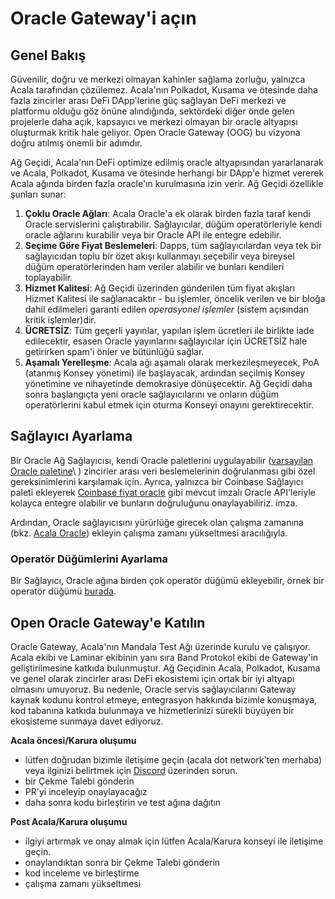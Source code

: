 # Oracle Gateway'i açın

## Genel Bakış

Güvenilir, doğru ve merkezi olmayan kahinler sağlama zorluğu, yalnızca Acala tarafından çözülemez. Acala'nın Polkadot, Kusama ve ötesinde daha fazla zincirler arası DeFi DApp'lerine güç sağlayan DeFi merkezi ve platformu olduğu göz önüne alındığında, sektördeki diğer önde gelen projelerle daha açık, kapsayıcı ve merkezi olmayan bir oracle altyapısı oluşturmak kritik hale geliyor. Open Oracle Gateway \(OOG\) bu vizyona doğru atılmış önemli bir adımdır.

Ağ Geçidi, Acala'nın DeFi optimize edilmiş oracle altyapısından yararlanarak ve Acala, Polkadot, Kusama ve ötesinde herhangi bir DApp'e hizmet vererek Acala ağında birden fazla oracle'ın kurulmasına izin verir. Ağ Geçidi özellikle şunları sunar:

1. **Çoklu Oracle Ağları**: Acala Oracle'a ek olarak birden fazla taraf kendi Oracle servislerini çalıştırabilir. Sağlayıcılar, düğüm operatörleriyle kendi oracle ağlarını kurabilir veya bir Oracle API ile entegre edebilir.
2. **Seçime Göre Fiyat Beslemeleri**: Dapps, tüm sağlayıcılardan veya tek bir sağlayıcıdan toplu bir özet akışı kullanmayı seçebilir veya bireysel düğüm operatörlerinden ham veriler alabilir ve bunları kendileri toplayabilir.
3. **Hizmet Kalitesi**: Ağ Geçidi üzerinden gönderilen tüm fiyat akışları Hizmet Kalitesi ile sağlanacaktır - bu işlemler, öncelik verilen ve bir bloğa dahil edilmeleri garanti edilen _operasyonel işlemler_ \(sistem açısından kritik işlemler\)dir.
4. **ÜCRETSİZ**: Tüm geçerli yayınlar, yapılan işlem ücretleri ile birlikte iade edilecektir, esasen Oracle yayınlarını sağlayıcılar için ÜCRETSİZ hale getirirken spam'i önler ve bütünlüğü sağlar.
5. **Aşamalı Yerelleşme**: Acala ağı aşamalı olarak merkezileşmeyecek, PoA \(atanmış Konsey yönetimi\) ile başlayacak, ardından seçilmiş Konsey yönetimine ve nihayetinde demokrasiye dönüşecektir. Ağ Geçidi daha sonra başlangıçta yeni oracle sağlayıcılarını ve onların düğüm operatörlerini kabul etmek için oturma Konseyi onayını gerektirecektir.

## Sağlayıcı Ayarlama

Bir Oracle Ağ Sağlayıcısı, kendi Oracle paletlerini uygulayabilir \([varsayılan Oracle paletine](https://github.com/open-web3-stack/open-runtime-module-library/tree/master/oracle)\ ) zincirler arası veri beslemelerinin doğrulanması gibi özel gereksinimlerini karşılamak için. Ayrıca, yalnızca bir Coinbase Sağlayıcı paleti ekleyerek [Coinbase fiyat oracle](https://blog.coinbase.com/introduction-the-coinbase-price-oracle-6d1ee22c7068) gibi mevcut imzalı Oracle API'leriyle kolayca entegre olabilir ve bunların doğruluğunu onaylayabiliriz. imza.

Ardından, Oracle sağlayıcısını yürürlüğe girecek olan çalışma zamanına \(bkz. [Acala Oracle](https://github.com/AcalaNetwork/Acala/blob/master/runtime/mandala/src/lib.rs#L447)\) ekleyin çalışma zamanı yükseltmesi aracılığıyla.

### Operatör Düğümlerini Ayarlama

Bir Sağlayıcı, Oracle ağına birden çok operatör düğümü ekleyebilir, örnek bir operatör düğümü [burada](https://github.com/laminar-protocol/oracle-server).

## Open Oracle Gateway'e Katılın

Oracle Gateway, Acala'nın Mandala Test Ağı üzerinde kurulu ve çalışıyor. Acala ekibi ve Laminar ekibinin yanı sıra Band Protokol ekibi de Gateway'in geliştirilmesine katkıda bulunmuştur. Ağ Geçidinin Acala, Polkadot, Kusama ve genel olarak zincirler arası DeFi ekosistemi için ortak bir iyi altyapı olmasını umuyoruz. Bu nedenle, Oracle servis sağlayıcılarını Gateway kaynak kodunu kontrol etmeye, entegrasyon hakkında bizimle konuşmaya, kod tabanına katkıda bulunmaya ve hizmetlerinizi sürekli büyüyen bir ekosisteme sunmaya davet ediyoruz.

**Acala öncesi/Karura oluşumu**

* lütfen doğrudan bizimle iletişime geçin \(acala dot network'ten merhaba\) veya ilginizi belirtmek için [Discord](https://discord.gg/vdbFVCH) üzerinden sorun.
* bir Çekme Talebi gönderin
* PR'yi inceleyip onaylayacağız
* daha sonra kodu birleştirin ve test ağına dağıtın

**Post Acala/Karura oluşumu**

* ilgiyi artırmak ve onay almak için lütfen Acala/Karura konseyi ile iletişime geçin.
* onaylandıktan sonra bir Çekme Talebi gönderin
* kod inceleme ve birleştirme
* çalışma zamanı yükseltmesi
